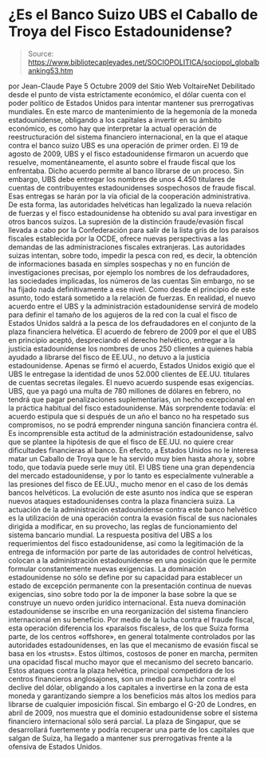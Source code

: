 # ¿Es el Banco Suizo UBS el Caballo de Troya del Fisco Estadounidense?

> Source: https://www.bibliotecapleyades.net/SOCIOPOLITICA/sociopol_globalbanking53.htm

por Jean-Claude Paye
5 Octubre 2009
del Sitio Web
VoltaireNet
Debilitado desde el punto de vista estrictamente económico, el dólar cuenta
con el poder político de Estados Unidos para intentar mantener sus
prerrogativas mundiales.
En este marco de mantenimiento de la hegemonía de
la moneda estadounidense, obligando a los capitales a invertir en su ámbito
económico, es como hay que interpretar la actual operación de
reestructuración del sistema financiero internacional, en la que el ataque
contra el banco suizo UBS es una operación de primer orden.
El 19 de agosto de 2009, UBS y el fisco estadounidense firmaron un acuerdo
que resuelve, momentáneamente, el asunto sobre el fraude fiscal que los
enfrentaba.
Dicho acuerdo permite al banco librarse de un proceso. Sin
embargo, UBS debe entregar los nombres de unos 4.450 titulares de cuentas de
contribuyentes estadounidenses sospechosos de fraude fiscal. Esas entregas
se harán por la vía oficial de la cooperación administrativa.
De esta forma, las autoridades helvéticas han legalizado la nueva relación
de fuerzas y el fisco estadounidense ha obtenido su aval para investigar en
otros bancos suizos. La supresión de la distinción fraude/evasión fiscal
llevada a cabo por la Confederación para salir de la lista gris de los
paraísos fiscales establecida por la OCDE, ofrece nuevas perspectivas a las
demandas de las administraciones fiscales extranjeras.
Las autoridades suizas intentan, sobre todo, impedir la pesca con red, es
decir, la obtención de informaciones basada en simples sospechas y no en
función de investigaciones precisas, por ejemplo los nombres de los
defraudadores, las sociedades implicadas, los números de las cuentas
Sin
embargo, no se ha fijado nada definitivamente a ese nivel. Como desde el
principio de este asunto, todo estará sometido a la relación de fuerzas.
En realidad, el nuevo acuerdo entre el UBS y la administración
estadounidense servirá de modelo para definir el tamaño de los agujeros de
la red con la cual el fisco de Estados Unidos saldrá a la pesca de los
defraudadores en el conjunto de la plaza financiera helvética.
El acuerdo de febrero de 2009 por el que el UBS en principio aceptó,
despreciando el derecho helvético, entregar a la justicia estadounidense los
nombres de unos 250 clientes a quienes había ayudado a librarse del fisco de
EE.UU., no detuvo a la justicia estadounidense. Apenas se firmó el acuerdo,
Estados Unidos exigió que el UBS le entregase la identidad de unos 52.000
clientes de EE.UU. titulares de cuentas secretas ilegales.
El nuevo acuerdo
suspende esas exigencias.
UBS, que ya pagó una multa de 780 millones de dólares en febrero, no tendrá
que pagar penalizaciones suplementarias, un hecho excepcional en la práctica
habitual del fisco estadounidense. Más sorprendente todavía: el acuerdo
estipula que si después de un año el banco no ha respetado sus compromisos,
no se podrá emprender ninguna sanción financiera contra él.
Es incomprensible esta actitud de la administración estadounidense, salvo
que se plantee la hipótesis de que el fisco de EE.UU. no quiere crear
dificultades financieras al banco. En efecto, a Estados Unidos no le
interesa matar un Caballo de Troya que le ha servido muy bien hasta ahora y,
sobre todo, que todavía puede serle muy útil.
El UBS tiene una gran
dependencia del mercado estadounidense, y por lo tanto es especialmente
vulnerable a las presiones del fisco de EE.UU., mucho menor en el caso de los
demás bancos helvéticos. La evolución de este asunto nos indica que se
esperan nuevos ataques estadounidenses contra la plaza financiera suiza.
La actuación de la administración estadounidense contra este banco helvético
es la utilización de una operación contra la evasión fiscal de sus
nacionales dirigida a modificar, en su provecho, las reglas de
funcionamiento del sistema bancario mundial.
La respuesta positiva del UBS a los requerimientos del fisco estadounidense,
así como la legitimación de la entrega de información por parte de las
autoridades de control helvéticas, colocan a la administración
estadounidense en una posición que le permite formular constantemente nuevas
exigencias.
La dominación estadounidense no sólo se define por su capacidad
para establecer un estado de excepción permanente con la presentación
continua de nuevas exigencias, sino sobre todo por la de imponer la base
sobre la que se construye un nuevo orden jurídico internacional.
Esta nueva dominación estadounidense se inscribe en una reorganización del
sistema financiero internacional en su beneficio. Por medio de la lucha
contra el fraude fiscal, esta operación diferencia los «paraísos fiscales»,
de los que Suiza forma parte, de los centros «offshore», en general
totalmente controlados por las autoridades estadounidenses, en las que el
mecanismo de evasión fiscal se basa en los «trusts». Estos últimos, costosos
de poner en marcha, permiten una opacidad fiscal mucho mayor que el
mecanismo del secreto bancario.
Estos ataques contra la plaza helvética, principal competidora de los
centros financieros anglosajones, son un medio para luchar contra el declive
del dólar, obligando a los capitales a invertirse en la zona de esta moneda
y garantizando siempre a los beneficios más altos los medios para librarse
de cualquier imposición fiscal.
Sin embargo el G-20 de Londres, en abril de 2009, nos muestra que el dominio
estadounidense sobre el sistema financiero internacional sólo será parcial.
La plaza de Singapur, que se desarrollará fuertemente y podría recuperar una
parte de los capitales que salgan de Suiza, ha llegado a mantener sus
prerrogativas frente a la ofensiva de Estados Unidos.
